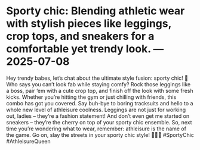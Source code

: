 # Sporty chic: Blending athletic wear with stylish pieces like leggings, crop tops, and sneakers for a comfortable yet trendy look. — 2025-07-08

Hey trendy babes, let’s chat about the ultimate style fusion: sporty chic! 🌟 Who says you can’t look fab while staying comfy? Rock those leggings like a boss, pair ‘em with a cute crop top, and finish off the look with some fresh kicks. Whether you’re hitting the gym or just chilling with friends, this combo has got you covered. Say buh-bye to boring tracksuits and hello to a whole new level of athleisure coolness. Leggings are not just for working out, ladies – they’re a fashion statement! And don’t even get me started on sneakers – they’re the cherry on top of your sporty chic ensemble. So, next time you’re wondering what to wear, remember: athleisure is the name of the game. Go on, slay the streets in your sporty chic style! 💁‍♀️🔥 #SportyChic #AthleisureQueen